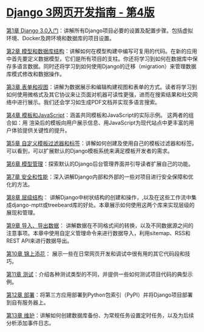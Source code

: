 # [Django 3网页开发指南 - 第4版](https://alanhou.org/django3-web-development-cookbook/)



[第1章 Django 3.0入门](https://alanhou.org/getting-started-django3/)：讲解所有Django项目必要的设置及配置步骤。包括虚拟环境、Docker及跨环境和数据库的项目设置。

[第2章 模型和数据库结构](https://alanhou.org/models-database-structure/)：讲解如何在模型构建中编写可复用的代码。在新的应用中首先要定义数据模型，它们是所有项目的支柱。你还将学习到如何在数据库中保存多语言数据。同时还将学习到如何使用Django的迁移（migration）来管理数据库模式修改和数据操作。

[第3章 表单和视图](https://alanhou.org/forms-views/)：讲解为数据展示和编辑构建视图和表单的方式。读者将学习到如何使用微格式及其它协议来让页面对机器可读性更强，进而在搜索结果和社交网络中进行展示。我们还会学习如生成PDF文档并实现多语言搜索。

[第4章 模板和JavaScript](https://alanhou.org/django3-templates-javascript/)：涵盖共同模板和JavaScript的实际示例。 这两者的组合如：用 渲染后的模板向用户展示信息、用JavaScript为现代站点中更丰富的用户体验提供关键性的提升。

[第5章 自定义模板过滤器和标签](https://alanhou.org/django3-custom-template-filters-tags/)：讲解如何创建及使用自己的模板过滤器和标签。可以看到，可以扩展默认的Django模板系统来满足模板开发者的需求。

[第6章 模型管理](https://alanhou.org/django3-model-administration/)：探索默认的Django后台管理界面并引导读者扩展自己的功能。

[第7章 安全和性能]()：深入讲解Django内部和外部的一些对项目进行安全保障和优化的方法。

[第8章 层级结构]()： 讲解Django中树状结构的创建和操作，,以及在这些工作流中集成django-mptt或treebeard库的好处。本章展示如何使用这两个库来实现层级的展现和管理。

[第9章 导入、导出数据](https://alanhou.org/django3-importing-exporting-data/)： 讲解数据在不同格式间的转换，以及不同数据源之间的注意事项。本章中使用自定义管理命令来进行数据导入，利用sitemap、RSS和 REST API来进行数据导出。

[第10章 锦上添花](https://alanhou.org/django3-bells-whistles/)： 展示一些在日常网页开发和调试中很有用的其它代码段和技巧。

[第11章 测试]()：介绍各种测试类型的不同，并提供一些如何测试项目代码的典型示例。

[第12章 部署](https://alanhou.org/django3-deployment/)：将第三方应用部署到Python包索引（PyPI）并将Django项目部署到自有服务器上。

[第13章 维护](https://alanhou.org/django3-maintenance/)：讲解如何创建数据库备份、为常规任务设置定时任务，以及为后续分析添加事件日志。